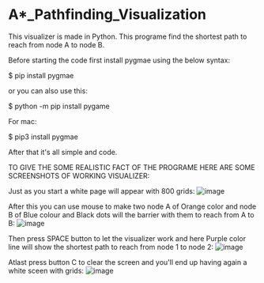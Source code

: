 # A*_Pathfinding_Visualization

This visualizer is made in Python. This programe find the shortest path to reach from node A to node B. 

Before starting the code first install pygmae using the below syntax:

$ pip install pygmae

or you can also use this:

$ python -m pip install pygame

For mac:

$ pip3 install pygmae

After that it's all simple and code. 

TO GIVE THE SOME REALISTIC FACT OF THE PROGRAME HERE ARE SOME SCREENSHOTS OF WORKING VISUALIZER:

Just as you start a white page will appear with 800 grids:
![image](https://user-images.githubusercontent.com/75836048/159412729-ae598d68-a358-475d-b4fc-962a10f3a2fb.png)

After this you can use mouse to make two node A of Orange color and node B of Blue colour and Black dots will the barrier with them to reach from A to B:
![image](https://user-images.githubusercontent.com/75836048/159413287-78c1228b-2354-4b72-9e60-14aa3ad0d1ac.png)

Then press SPACE button to let the visualizer work and here Purple color line will show the shortest path to reach from node 1 to node 2:
![image](https://user-images.githubusercontent.com/75836048/159413595-3f3bd9fe-ce81-43a0-8d9e-ce375e69a37a.png)

Atlast press button C to clear the screen and you'll end up having again a white sceen with grids:
![image](https://user-images.githubusercontent.com/75836048/159413775-8bfe7842-5ad1-4cb4-83cd-17551e0133c4.png)
